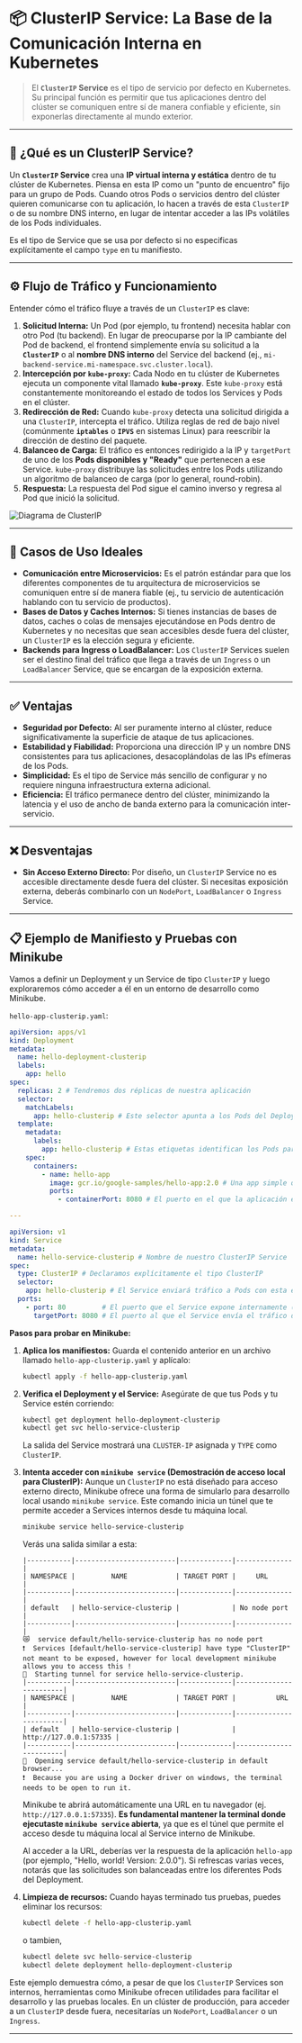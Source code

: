 # 📦 ClusterIP Service: La Base de la Comunicación Interna en Kubernetes

> El **`ClusterIP` Service** es el tipo de servicio por defecto en Kubernetes. Su principal función es permitir que tus aplicaciones dentro del clúster se comuniquen entre sí de manera confiable y eficiente, sin exponerlas directamente al mundo exterior.

-----

## 🧠 ¿Qué es un ClusterIP Service?

Un **`ClusterIP` Service** crea una **IP virtual interna y estática** dentro de tu clúster de Kubernetes. Piensa en esta IP como un "punto de encuentro" fijo para un grupo de Pods. Cuando otros Pods o servicios dentro del clúster quieren comunicarse con tu aplicación, lo hacen a través de esta `ClusterIP` o de su nombre DNS interno, en lugar de intentar acceder a las IPs volátiles de los Pods individuales.

Es el tipo de Service que se usa por defecto si no especificas explícitamente el campo `type` en tu manifiesto.

-----

## ⚙️ Flujo de Tráfico y Funcionamiento

Entender cómo el tráfico fluye a través de un `ClusterIP` es clave:

1.  **Solicitud Interna:** Un Pod (por ejemplo, tu frontend) necesita hablar con otro Pod (tu backend). En lugar de preocuparse por la IP cambiante del Pod de backend, el frontend simplemente envía su solicitud a la **`ClusterIP`** o al **nombre DNS interno** del Service del backend (ej., `mi-backend-service.mi-namespace.svc.cluster.local`).
2.  **Intercepción por `kube-proxy`:** Cada Nodo en tu clúster de Kubernetes ejecuta un componente vital llamado **`kube-proxy`**. Este `kube-proxy` está constantemente monitoreando el estado de todos los Services y Pods en el clúster.
3.  **Redirección de Red:** Cuando `kube-proxy` detecta una solicitud dirigida a una `ClusterIP`, intercepta el tráfico. Utiliza reglas de red de bajo nivel (comúnmente **`iptables`** o **`IPVS`** en sistemas Linux) para reescribir la dirección de destino del paquete.
4.  **Balanceo de Carga:** El tráfico es entonces redirigido a la IP y `targetPort` de uno de los **Pods disponibles y "Ready"** que pertenecen a ese Service. `kube-proxy` distribuye las solicitudes entre los Pods utilizando un algoritmo de balanceo de carga (por lo general, round-robin).
5.  **Respuesta:** La respuesta del Pod sigue el camino inverso y regresa al Pod que inició la solicitud.

![Diagrama de ClusterIP](./cluster-ip-service.png)

-----

## 🎯 Casos de Uso Ideales

  * **Comunicación entre Microservicios:** Es el patrón estándar para que los diferentes componentes de tu arquitectura de microservicios se comuniquen entre sí de manera fiable (ej., tu servicio de autenticación hablando con tu servicio de productos).
  * **Bases de Datos y Caches Internos:** Si tienes instancias de bases de datos, caches o colas de mensajes ejecutándose en Pods dentro de Kubernetes y no necesitas que sean accesibles desde fuera del clúster, un `ClusterIP` es la elección segura y eficiente.
  * **Backends para Ingress o LoadBalancer:** Los `ClusterIP` Services suelen ser el destino final del tráfico que llega a través de un `Ingress` o un `LoadBalancer` Service, que se encargan de la exposición externa.

-----

## ✅ Ventajas

  * **Seguridad por Defecto:** Al ser puramente interno al clúster, reduce significativamente la superficie de ataque de tus aplicaciones.
  * **Estabilidad y Fiabilidad:** Proporciona una dirección IP y un nombre DNS consistentes para tus aplicaciones, desacoplándolas de las IPs efímeras de los Pods.
  * **Simplicidad:** Es el tipo de Service más sencillo de configurar y no requiere ninguna infraestructura externa adicional.
  * **Eficiencia:** El tráfico permanece dentro del clúster, minimizando la latencia y el uso de ancho de banda externo para la comunicación inter-servicio.

-----

## ❌ Desventajas

  * **Sin Acceso Externo Directo:** Por diseño, un `ClusterIP` Service no es accesible directamente desde fuera del clúster. Si necesitas exposición externa, deberás combinarlo con un `NodePort`, `LoadBalancer` o `Ingress` Service.

-----

## 📋 Ejemplo de Manifiesto y Pruebas con Minikube

Vamos a definir un Deployment y un Service de tipo `ClusterIP` y luego exploraremos cómo acceder a él en un entorno de desarrollo como Minikube.

`hello-app-clusterip.yaml`:

```yaml
apiVersion: apps/v1
kind: Deployment
metadata:
  name: hello-deployment-clusterip
  labels:
    app: hello
spec:
  replicas: 2 # Tendremos dos réplicas de nuestra aplicación
  selector:
    matchLabels:
      app: hello-clusterip # Este selector apunta a los Pods del Deployment
  template:
    metadata:
      labels:
        app: hello-clusterip # Estas etiquetas identifican los Pods para el Service
    spec:
      containers:
        - name: hello-app
          image: gcr.io/google-samples/hello-app:2.0 # Una app simple que responde "Hello, world! Version: 2.0.0"
          ports:
            - containerPort: 8080 # El puerto en el que la aplicación escucha dentro del Pod

---

apiVersion: v1
kind: Service
metadata:
  name: hello-service-clusterip # Nombre de nuestro ClusterIP Service
spec:
  type: ClusterIP # Declaramos explícitamente el tipo ClusterIP
  selector:
    app: hello-clusterip # El Service enviará tráfico a Pods con esta etiqueta
  ports:
    - port: 80         # El puerto que el Service expone internamente (su ClusterIP)
      targetPort: 8080 # El puerto al que el Service envía el tráfico dentro del Pod
```

**Pasos para probar en Minikube:**

1.  **Aplica los manifiestos:**
    Guarda el contenido anterior en un archivo llamado `hello-app-clusterip.yaml` y aplícalo:

    ```bash
    kubectl apply -f hello-app-clusterip.yaml
    ```

2.  **Verifica el Deployment y el Service:**
    Asegúrate de que tus Pods y tu Service estén corriendo:

    ```bash
    kubectl get deployment hello-deployment-clusterip
    kubectl get svc hello-service-clusterip
    ```

    La salida del Service mostrará una `CLUSTER-IP` asignada y `TYPE` como `ClusterIP`.

3.  **Intenta acceder con `minikube service` (Demostración de acceso local para ClusterIP):**
    Aunque un `ClusterIP` no está diseñado para acceso externo directo, Minikube ofrece una forma de simularlo para desarrollo local usando `minikube service`. Este comando inicia un túnel que te permite acceder a Services internos desde tu máquina local.

    ```bash
    minikube service hello-service-clusterip
    ```

    Verás una salida similar a esta:

    ```
    |-----------|-------------------------|-------------|--------------|
    | NAMESPACE |         NAME            | TARGET PORT |     URL      |
    |-----------|-------------------------|-------------|--------------|
    | default   | hello-service-clusterip |             | No node port |
    |-----------|-------------------------|-------------|--------------|
    😿  service default/hello-service-clusterip has no node port
    ❗  Services [default/hello-service-clusterip] have type "ClusterIP" not meant to be exposed, however for local development minikube allows you to access this !
    🏃  Starting tunnel for service hello-service-clusterip.
    |-----------|-------------------------|-------------|------------------------|
    | NAMESPACE |         NAME            | TARGET PORT |          URL           |
    |-----------|-------------------------|-------------|------------------------|
    | default   | hello-service-clusterip |             | http://127.0.0.1:57335 |
    |-----------|-------------------------|-------------|------------------------|
    🎉  Opening service default/hello-service-clusterip in default browser...
    ❗  Because you are using a Docker driver on windows, the terminal needs to be open to run it.
    ```

    Minikube te abrirá automáticamente una URL en tu navegador (ej. `http://127.0.0.1:57335`). **Es fundamental mantener la terminal donde ejecutaste `minikube service` abierta**, ya que es el túnel que permite el acceso desde tu máquina local al Service interno de Minikube.

    Al acceder a la URL, deberías ver la respuesta de la aplicación `hello-app` (por ejemplo, "Hello, world\! Version: 2.0.0"). Si refrescas varias veces, notarás que las solicitudes son balanceadas entre los diferentes Pods del Deployment.

4.  **Limpieza de recursos:**
    Cuando hayas terminado tus pruebas, puedes eliminar los recursos:

    ```bash
    kubectl delete -f hello-app-clusterip.yaml
    ```
    o tambien,

    ```bash
    kubectl delete svc hello-service-clusterip
    kubectl delete deployment hello-deployment-clusterip
    ```

Este ejemplo demuestra cómo, a pesar de que los `ClusterIP` Services son internos, herramientas como Minikube ofrecen utilidades para facilitar el desarrollo y las pruebas locales. En un clúster de producción, para acceder a un `ClusterIP` desde fuera, necesitarías un `NodePort`, `LoadBalancer` o un `Ingress`.

-----